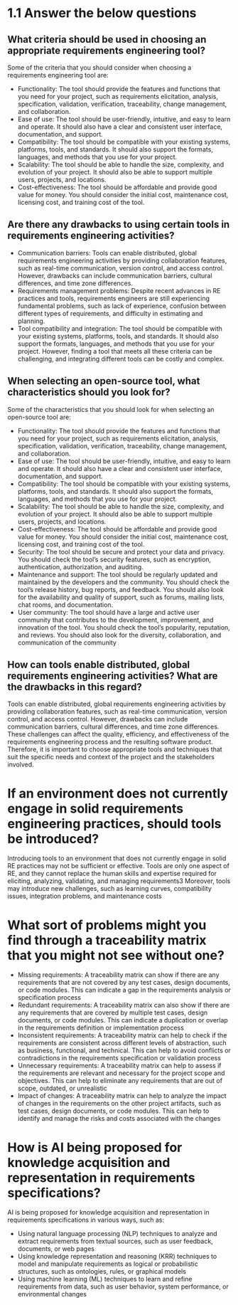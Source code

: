 # 1.1 Answer the below questions

## What criteria should be used in choosing an appropriate requirements engineering tool?
Some of the criteria that you should consider when choosing a requirements engineering tool are:

- Functionality: The tool should provide the features and functions that you need for your project, such as requirements elicitation, analysis, specification, validation, verification, traceability, change management, and collaboration.
- Ease of use: The tool should be user-friendly, intuitive, and easy to learn and operate. It should also have a clear and consistent user interface, documentation, and support.
- Compatibility: The tool should be compatible with your existing systems, platforms, tools, and standards. It should also support the formats, languages, and methods that you use for your project.
- Scalability: The tool should be able to handle the size, complexity, and evolution of your project. It should also be able to support multiple users, projects, and locations.
- Cost-effectiveness: The tool should be affordable and provide good value for money. You should consider the initial cost, maintenance cost, licensing cost, and training cost of the tool.

## Are there any drawbacks to using certain tools in requirements engineering activities?
- Communication barriers: Tools can enable distributed, global requirements engineering activities by providing collaboration features, such as real-time communication, version control, and access control. However, drawbacks can include communication barriers, cultural differences, and time zone differences.
- Requirements management problems: Despite recent advances in RE practices and tools, requirements engineers are still experiencing fundamental problems, such as lack of experience, confusion between different types of requirements, and difficulty in estimating and planning.
- Tool compatibility and integration: The tool should be compatible with your existing systems, platforms, tools, and standards. It should also support the formats, languages, and methods that you use for your project. However, finding a tool that meets all these criteria can be challenging, and integrating different tools can be costly and complex.

## When selecting an open-source tool, what characteristics should you look for?
Some of the characteristics that you should look for when selecting an open-source tool are:

- Functionality: The tool should provide the features and functions that you need for your project, such as requirements elicitation, analysis, specification, validation, verification, traceability, change management, and collaboration.
- Ease of use: The tool should be user-friendly, intuitive, and easy to learn and operate. It should also have a clear and consistent user interface, documentation, and support.
- Compatibility: The tool should be compatible with your existing systems, platforms, tools, and standards. It should also support the formats, languages, and methods that you use for your project.
- Scalability: The tool should be able to handle the size, complexity, and evolution of your project. It should also be able to support multiple users, projects, and locations.
- Cost-effectiveness: The tool should be affordable and provide good value for money. You should consider the initial cost, maintenance cost, licensing cost, and training cost of the tool.
- Security: The tool should be secure and protect your data and privacy. You should check the tool’s security features, such as encryption, authentication, authorization, and auditing.
- Maintenance and support: The tool should be regularly updated and maintained by the developers and the community. You should check the tool’s release history, bug reports, and feedback. You should also look for the availability and quality of support, such as forums, mailing lists, chat rooms, and documentation.
- User community: The tool should have a large and active user community that contributes to the development, improvement, and innovation of the tool. You should check the tool’s popularity, reputation, and reviews. You should also look for the diversity, collaboration, and communication of the community

## How can tools enable distributed, global requirements engineering activities? What are the drawbacks in this regard?
Tools can enable distributed, global requirements engineering activities by providing collaboration features, such as real-time communication, version control, and access control. 
However, drawbacks can include communication barriers, cultural differences, and time zone differences. 
These challenges can affect the quality, efficiency, and effectiveness of the requirements engineering process and the resulting software product. 
Therefore, it is important to choose appropriate tools and techniques that suit the specific needs and context of the project and the stakeholders involved.

# If an environment does not currently engage in solid requirements engineering practices, should tools be introduced?

Introducing tools to an environment that does not currently engage in solid RE practices may not be sufficient or effective. Tools are only one aspect of RE, and they cannot replace the human skills and expertise required for eliciting, analyzing, validating, and managing requirements3 Moreover, tools may introduce new challenges, such as learning curves, compatibility issues, integration problems, and maintenance costs

# What sort of problems might you find through a traceability matrix that you might not see without one?

- Missing requirements: A traceability matrix can show if there are any requirements that are not covered by any test cases, design documents, or code modules. This can indicate a gap in the requirements analysis or specification process
- Redundant requirements: A traceability matrix can also show if there are any requirements that are covered by multiple test cases, design documents, or code modules. This can indicate a duplication or overlap in the requirements definition or implementation process
- Inconsistent requirements: A traceability matrix can help to check if the requirements are consistent across different levels of abstraction, such as business, functional, and technical. This can help to avoid conflicts or contradictions in the requirements specification or validation process
- Unnecessary requirements: A traceability matrix can help to assess if the requirements are relevant and necessary for the project scope and objectives. This can help to eliminate any requirements that are out of scope, outdated, or unrealistic
- Impact of changes: A traceability matrix can help to analyze the impact of changes in the requirements on the other project artifacts, such as test cases, design documents, or code modules. This can help to identify and manage the risks and costs associated with the changes

# How is AI being proposed for knowledge acquisition and representation in requirements specifications?

AI is being proposed for knowledge acquisition and representation in requirements specifications in various ways, such as:
- Using natural language processing (NLP) techniques to analyze and extract requirements from textual sources, such as user feedback, documents, or web pages
- Using knowledge representation and reasoning (KRR) techniques to model and manipulate requirements as logical or probabilistic structures, such as ontologies, rules, or graphical models
- Using machine learning (ML) techniques to learn and refine requirements from data, such as user behavior, system performance, or environmental changes